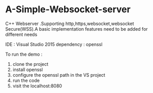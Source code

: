 # A-Simple-Websocket-server
C++ Webserver .Supporting http,https,websocket,websocket Secure(WSS).A basic implementation features need to be added for different needs

IDE : Visual Studio 2015
dependency : openssl

To run the demo :
1. clone the project
2. install openssl 
3. configure the openssl path in the VS project
4. run the code
5. visit the localhost:8080
